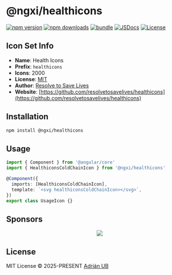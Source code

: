 # @ngxi/healthicons

[![npm version][npm-version-src]][npm-version-href]
[![npm downloads][npm-downloads-src]][npm-downloads-href]
[![bundle][bundle-src]][bundle-href]
[![JSDocs][jsdocs-src]][jsdocs-href]
[![License][license-src]][license-href]

## Icon Set Info

- **Name**: Health Icons
- **Prefix**: `healthicons`
- **Icons**: 2000
- **License**: [MIT](https://github.com/resolvetosavelives/healthicons/blob/main/LICENSE)
- **Author**: [Resolve to Save Lives](https://github.com/resolvetosavelives/healthicons)
- **Website**: [https://github.com/resolvetosavelives/healthicons](https://github.com/resolvetosavelives/healthicons)

## Installation

```sh
npm install @ngxi/healthicons
```

## Usage

```ts
import { Component } from '@angular/core'
import { HealthiconsColdChainIcon } from '@ngxi/healthicons'

@Component({
  imports: [HealthiconsColdChainIcon],
  template: `<svg healthiconsColdChainIcon></svg>`,
})
export class UsageIcon {}
```

## Sponsors

<p align="center">
  <a href="https://cdn.jsdelivr.net/gh/adrian-ub/static/sponsors.svg">
    <img src='https://cdn.jsdelivr.net/gh/adrian-ub/static/sponsors.svg'/>
  </a>
</p>

## License

MIT License © 2025-PRESENT [Adrián UB](https://github.com/adrian-ub)

<!-- Badges -->

[npm-version-src]: https://img.shields.io/npm/v/@ngxi/healthicons?style=flat&colorA=080f12&colorB=1fa669
[npm-version-href]: https://npmjs.com/package/@ngxi/healthicons
[npm-downloads-src]: https://img.shields.io/npm/dm/@ngxi/healthicons?style=flat&colorA=080f12&colorB=1fa669
[npm-downloads-href]: https://npmjs.com/package/@ngxi/healthicons
[bundle-src]: https://img.shields.io/bundlephobia/minzip/@ngxi/healthicons?style=flat&colorA=080f12&colorB=1fa669&label=minzip
[bundle-href]: https://bundlephobia.com/result?p=@ngxi/healthicons
[license-src]: https://img.shields.io/npm/l/@ngxi/healthicons?style=flat&colorA=080f12&colorB=1fa669
[license-href]: https://github.com/adrian-ub/ngxi/blob/main/LICENSE
[jsdocs-src]: https://img.shields.io/badge/jsdocs-reference-080f12?style=flat&colorA=080f12&colorB=1fa669
[jsdocs-href]: https://www.jsdocs.io/package/@ngxi/healthicons
